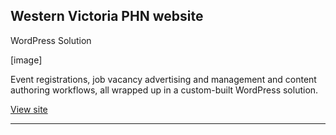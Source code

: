 ## Western Victoria PHN website

WordPress Solution

[image]

Event registrations, job vacancy advertising and management and content authoring workflows, all wrapped up in a custom-built WordPress solution.

[View site](#)

----------